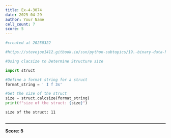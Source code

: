 ```yaml
---
title: Ex-4-3074
date: 2025-04-29
author: Your Name
cell_count: 7
score: 5
---
```


```python
#created at 20250322
```


```python
#https://stevejoe1412.gitbook.io/ssn/python-subtopics/19.-binary-data-handling
```


```python
#Using clacsize to Determine Structure size
```


```python
import struct
```


```python
#Define a format string for a struct
format_string = ' I f 3s'
```


```python
#Get the size of the struct
size = struct.calcsize(format_string)
print(f"size of the struct: {size}")
```

    size of the struct: 11



```python

```


---
**Score: 5**